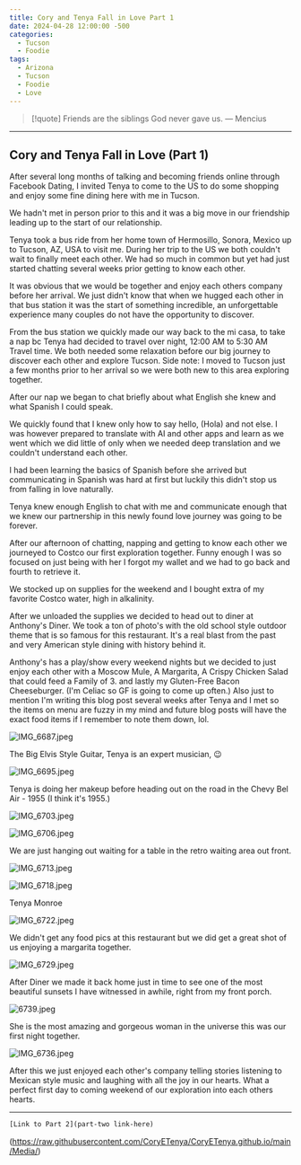 ```yaml
---
title: Cory and Tenya Fall in Love Part 1
date: 2024-04-28 12:00:00 -500
categories:
  - Tucson
  - Foodie
tags:
  - Arizona
  - Tucson
  - Foodie
  - Love
---
```


> [!quote] Friends are the siblings God never gave us.
> — Mencius

---

## Cory and Tenya Fall in Love (Part 1)

After several long months of talking and becoming friends online through Facebook Dating, I invited Tenya to come to the US to do some shopping and enjoy some fine dining here with me in Tucson.

We hadn't met in person prior to this and it was a big move in our friendship leading up to the start of our relationship. 

Tenya took a bus ride from her home town of Hermosillo, Sonora, Mexico up to Tucson, AZ, USA to visit me. During her trip to the US we both couldn't wait to finally meet each other. We had so much in common but yet had just started chatting several weeks prior getting to know each other. 

It was obvious that we would be together and enjoy each others company before her arrival. We just didn't know that when we hugged each other in that bus station it was the start of something incredible, an unforgettable experience many couples do not have the opportunity to discover. 

From the bus station we quickly made our way back to the mi casa, to take a nap bc Tenya had decided to travel over night, 12:00 AM to 5:30 AM Travel time. We both needed some relaxation before our big journey to discover each other and explore Tucson. Side note: I moved to Tucson just a few months prior to her arrival so we were both new to this area exploring together. 

After our nap we began to chat briefly about what English she knew and what Spanish I could speak. 

We quickly found that I knew only how to say hello, (Hola) and not else. I was however prepared to translate with AI and other apps and learn as we went which we did little of only when we needed deep translation and we couldn't understand each other. 

I had been learning the basics of Spanish before she arrived but communicating in Spanish was hard at first but luckily this didn't stop us from falling in love naturally. 

Tenya knew enough English to chat with me and communicate enough that we knew our partnership in this newly found love journey was going to be forever. 

After our afternoon of chatting, napping and getting to know each other we journeyed to Costco our first exploration together. Funny enough I was so focused on just being with her I forgot my wallet and we had to go back and fourth to retrieve it. 

We stocked up on supplies for the weekend and I bought extra of my favorite Costco water, high in alkalinity. 

After we unloaded the supplies we decided to head out to diner at Anthony's Diner. We took a ton of photo's with the old school style outdoor theme that is so famous for this restaurant. It's a real blast from the past and very American style dining with history behind it. 

Anthony's has a play/show every weekend nights but we decided to just enjoy each other with a Moscow Mule, A Margarita, A Crispy Chicken Salad that could feed a Family of 3. and lastly my Gluten-Free Bacon Cheeseburger. (I'm Celiac so GF is going to come up often.) Also just to mention I'm writing this blog post several weeks after Tenya and I met so the items on menu are fuzzy in my mind and future blog posts will have the exact food items if I remember to note them down, lol. 


![IMG_6687.jpeg](https://raw.githubusercontent.com/CoryETenya/CoryETenya.github.io/main/Media/IMG_6687.jpeg)


The Big Elvis Style Guitar, Tenya is an expert musician, 😉  


![IMG_6695.jpeg](https://raw.githubusercontent.com/CoryETenya/CoryETenya.github.io/main/Media/IMG_6695.jpeg)

Tenya is doing her makeup before heading out on the road in the Chevy Bel Air - 1955 (I think it's 1955.) 

![IMG_6703.jpeg](https://raw.githubusercontent.com/CoryETenya/CoryETenya.github.io/main/Media/IMG_6703.jpeg)

![IMG_6706.jpeg](https://raw.githubusercontent.com/CoryETenya/CoryETenya.github.io/main/Media/IMG_6706.jpeg)


We are just hanging out waiting for a table in the retro waiting area out front. 

![IMG_6713.jpeg](https://raw.githubusercontent.com/CoryETenya/CoryETenya.github.io/main/Media/IMG_6713.jpeg)

![IMG_6718.jpeg](https://raw.githubusercontent.com/CoryETenya/CoryETenya.github.io/main/Media/IMG_6718.jpeg)

Tenya Monroe


![IMG_6722.jpeg](https://raw.githubusercontent.com/CoryETenya/CoryETenya.github.io/main/Media/IMG_6722.jpeg)

We didn't get any food pics at this restaurant but we did get a great shot of us enjoying a margarita together. 

![IMG_6729.jpeg](https://raw.githubusercontent.com/CoryETenya/CoryETenya.github.io/main/Media/IMG_6729.jpeg)

After Diner we made it back home just in time to see one of the most beautiful sunsets I have witnessed in awhile, right from my front porch. 


![6739.jpeg](https://raw.githubusercontent.com/CoryETenya/CoryETenya.github.io/main/Media/G_6739.jpeg)


She is the most amazing and gorgeous woman in the universe this was our first night together. 

![IMG_6736.jpeg](https://raw.githubusercontent.com/CoryETenya/CoryETenya.github.io/main/Media/IMG_6736.jpeg)

After this we just enjoyed each other's company telling stories listening to Mexican style music and laughing with all the joy in our hearts. What a perfect first day to coming weekend of our exploration into each others hearts. 

---

```html
[Link to Part 2](part-two link-here)
```

(https://raw.githubusercontent.com/CoryETenya/CoryETenya.github.io/main/Media/)














